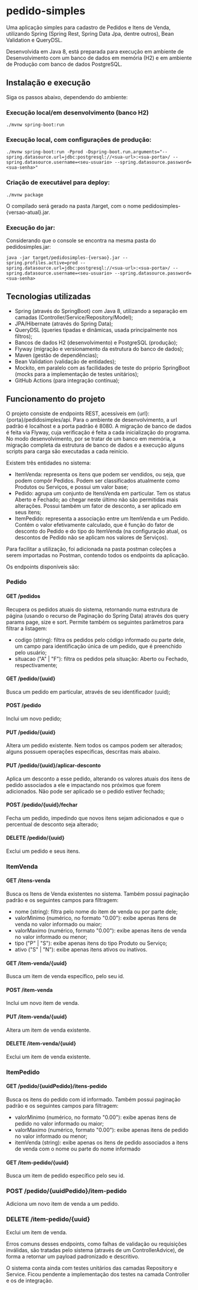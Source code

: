 # pedido-simples

Uma aplicação simples para cadastro de Pedidos e Itens de Venda, utilizando Spring (Spring Rest, Spring Data Jpa, dentre outros), Bean Validation e QueryDSL.

Desenvolvida em Java 8, está preparada para execução em ambiente de Desenvolvimento com um banco de dados em memória (H2) e em ambiente de Produção com banco de dados PostgreSQL.

## Instalação e execução

Siga os passos abaixo, dependendo do ambiente:

### Execução local/em desenvolvimento (banco H2)

```
./mvnw spring-boot:run
```

### Execução local, com configurações de produção:

```
./mvnw spring-boot:run -Pprod -Dspring-boot.run.arguments="--spring.datasource.url=jdbc:postgresql://<sua-url>:<sua-porta>/ --spring.datasource.username=<seu-usuario> --spring.datasource.password=<sua-senha>"
```

### Criação de executável para deploy:

```
./mvnw package
```

O compilado será gerado na pasta /target, com o nome pedidosimples-{versao-atual}.jar.

### Execução do jar:

Considerando que o console se encontra na mesma pasta do pedidosimples.jar:

```
java -jar target/pedidosimples-{versao}.jar --spring.profiles.active=prod --spring.datasource.url=jdbc:postgresql://<sua-url>:<sua-porta>/ --spring.datasource.username=<seu-usuario> --spring.datasource.password=<sua-senha>
```

## Tecnologias utilizadas

- Spring (através do SpringBoot) com Java 8, utilizando a separação em camadas (Controller/Service/Repository/Model);
- JPA/Hibernate (através do Spring Data);
- QueryDSL (queries tipadas e dinâmicas, usada principalmente nos filtros);
- Bancos de dados H2 (desenvolvimento) e PostgreSQL (produção);
- Flyway (migração e versionamento da estrutura do banco de dados);
- Maven (gestão de dependências);
- Bean Validation (validação de entidades);
- Mockito, em paralelo com as facilidades de teste do próprio SpringBoot (mocks para a implementação de testes unitários);
- GitHub Actions (para integração contínua);


## Funcionamento do projeto

O projeto consiste de endpoints REST, acessíveis em {url}:{porta}/pedidosimples/api. Para o ambiente de desenvolvimento, a url padrão é localhost e a porta padrão é 8080. A migração de banco de dados é feita via Flyway, cuja verificação é feita a cada inicialização do programa. No modo desenvolvimento, por se tratar de um banco em memória, a migração completa da estrutura de banco de dados e a execução alguns scripts para carga são executadas a cada reinício.

Existem três entidades no sistema:

- ItemVenda: representa os itens que podem ser vendidos, ou seja, que podem compôr Pedidos. Podem ser classificados atualmente como Produtos ou Serviços, e possui um valor base;
- Pedido: agrupa um conjunto de ItensVenda em particular. Tem os status Aberto e Fechado; ao chegar neste último não são permitidas mais alterações. Possui também um fator de desconto, a ser aplicado em seus itens;
- ItemPedido: representa a associação entre um ItemVenda e um Pedido. Contém o valor efetivamente calculado, que é função do fator de desconto do Pedido e do tipo do ItemVenda (na configuração atual, os descontos de Pedido não se aplicam nos valores de Serviços).

Para facilitar a utilização, foi adicionada na pasta postman coleções a serem importadas no Postman, contendo todos os endpoints da aplicação.

Os endpoints disponíveis são:

### Pedido

#### GET /pedidos

Recupera os pedidos atuais do sistema, retornando numa estrutura de página (usando o recurso de Paginação do Spring Data) através dos query params page, size e sort. Permite também os seguintes parâmetros para filtrar a listagem:

- codigo (string): filtra os pedidos pelo código informado ou parte dele, um campo para identificação única de um pedido, que é preenchido pelo usuário;
- situacao ("A" | "F"): filtra os pedidos pela situação: Aberto ou Fechado, respectivamente;

#### GET /pedido/{uuid}

Busca um pedido em particular, através de seu identificador (uuid);

#### POST /pedido

Inclui um novo pedido;

#### PUT /pedido/{uuid}

Altera um pedido existente. Nem todos os campos podem ser alterados; alguns possuem operações específicas, descritas mais abaixo.

#### PUT /pedido/{uuid}/aplicar-desconto

Aplica um desconto a esse pedido, alterando os valores atuais dos itens de pedido associados a ele e impactando nos próximos que forem adicionados. Não pode ser aplicado se o pedido estiver fechado;

#### POST /pedido/{uuid}/fechar

Fecha um pedido, impedindo que novos itens sejam adicionados e que o percentual de desconto seja alterado;

#### DELETE /pedido/{uuid}

Exclui um pedido e seus itens.

### ItemVenda

#### GET /itens-venda

Busca os Itens de Venda existentes no sistema. Também possui paginação padrão e os seguintes campos para filtragem:

- nome (string): filtra pelo nome do item de venda ou por parte dele;
- valorMinimo (numérico, no formato "0.00"): exibe apenas itens de venda no valor informado ou maior;
- valorMaximo (numérico, formato "0.00"): exibe apenas itens de venda no valor informado ou menor;
- tipo ("P" | "S"): exibe apenas itens do tipo Produto ou Serviço;
- ativo ("S" | "N"): exibe apenas itens ativos ou inativos.

#### GET /item-venda/{uuid}

Busca um item de venda específico, pelo seu id.

#### POST /item-venda

Inclui um novo item de venda.

#### PUT /item-venda/{uuid}

Altera um item de venda existente.

#### DELETE /item-venda/{uuid}

Exclui um item de venda existente.

### ItemPedido

#### GET /pedido/{uuidPedido}/itens-pedido

Busca os itens do pedido com id informado. Também possui paginação padrão e os seguintes campos para filtragem:

- valorMinimo (numérico, no formato "0.00"): exibe apenas itens de pedido no valor informado ou maior;
- valorMaximo (numérico, formato "0.00"): exibe apenas itens de pedido no valor informado ou menor;
- itemVenda (string): exibe apenas os itens de pedido associados a itens de venda com o nome ou parte do nome informado

#### GET /item-pedido/{uuid}

Busca um item de pedido específico pelo seu id.

### POST /pedido/{uuidPedido}/item-pedido

Adiciona um novo item de venda a um pedido.

### DELETE /item-pedido/{uuid}

Exclui um item de venda.

Erros comuns desses endpoints, como falhas de validação ou requisições inválidas, são tratadas pelo sistema (através de um ControllerAdvice), de forma a retornar um payload padronizado e descritivo.

O sistema conta ainda com testes unitários das camadas Repository e Service. Ficou pendente a implementação dos testes na camada Controller e os de integração.
